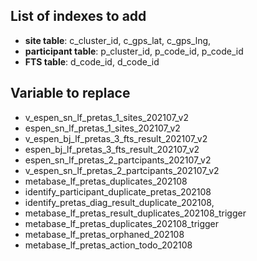 ## List of indexes to add

- **site table**: c_cluster_id, c_gps_lat, c_gps_lng,
- **participant table**: p_cluster_id, p_code_id, p_code_id
- **FTS table**: d_code_id, d_code_id

## Variable to replace

- v_espen_sn_lf_pretas_1_sites_202107_v2
- espen_sn_lf_pretas_1_sites_202107_v2
- v_espen_bj_lf_pretas_3_fts_result_202107_v2
- espen_bj_lf_pretas_3_fts_result_202107_v2
- espen_sn_lf_pretas_2_partcipants_202107_v2
- v_espen_sn_lf_pretas_2_partcipants_202107_v2
- metabase_lf_pretas_duplicates_202108
- identify_participant_duplicate_pretas_202108
- identify_pretas_diag_result_duplicate_202108,
- metabase_lf_pretas_result_duplicates_202108_trigger
- metabase_lf_pretas_duplicates_202108_trigger
- metabase_lf_pretas_orphaned_202108
- metabase_lf_pretas_action_todo_202108
